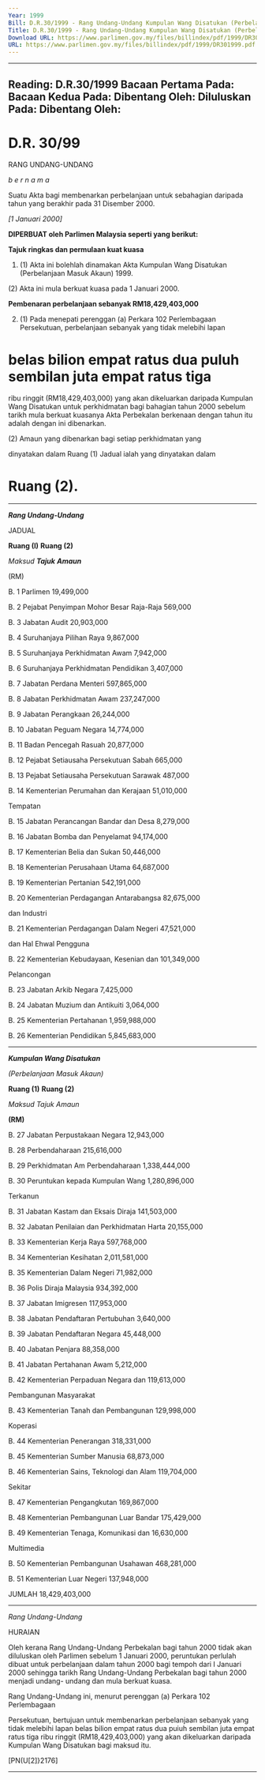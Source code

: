 ```yaml
---
Year: 1999
Bill: D.R.30/1999 - Rang Undang-Undang Kumpulan Wang Disatukan (Perbelanjaan Masuk Akaun) 1999 (Lulus)
Title: D.R.30/1999 - Rang Undang-Undang Kumpulan Wang Disatukan (Perbelanjaan Masuk Akaun) 1999 (Lulus)
Download URL: https://www.parlimen.gov.my/files/billindex/pdf/1999/DR301999.pdf
URL: https://www.parlimen.gov.my/files/billindex/pdf/1999/DR301999.pdf
---
```

---
Reading:
D.R.30/1999
Bacaan Pertama Pada:
Bacaan Kedua Pada:
Dibentang Oleh:
Diluluskan Pada:
Dibentang Oleh:
---

# D.R. 30/99

RANG UNDANG-UNDANG

_b e r n a m a_

Suatu Akta bagi membenarkan perbelanjaan untuk sebahagian
daripada tahun yang berakhir pada 31 Disember 2000.

_[1 Januari 2000]_

**DIPERBUAT oleh Parlimen Malaysia seperti yang berikut:**

**Tajuk ringkas dan permulaan kuat kuasa**

1. (1) Akta ini bolehlah dinamakan Akta Kumpulan Wang
Disatukan (Perbelanjaan Masuk Akaun) 1999.

(2) Akta ini mula berkuat kuasa pada 1 Januari 2000.

**Pembenaran perbelanjaan sebanyak RM18,429,403,000**

2. (1) Pada menepati perenggan (a) Perkara 102 Perlembagaan
Persekutuan, perbelanjaan sebanyak yang tidak melebihi lapan
# belas bilion empat ratus dua puluh sembilan juta empat ratus tiga

ribu ringgit (RM18,429,403,000) yang akan dikeluarkan daripada
Kumpulan Wang Disatukan untuk perkhidmatan bagi bahagian
tahun 2000 sebelum tarikh mula berkuat kuasanya Akta Perbekalan
berkenaan dengan tahun itu adalah dengan ini dibenarkan.

(2) Amaun yang dibenarkan bagi setiap perkhidmatan yang

dinyatakan dalam Ruang (1) Jadual ialah yang dinyatakan dalam
# Ruang (2).


-----

**_Rang Undang-Undang_**

JADUAL

**Ruang (I)** **Ruang (2)**

_Maksud_ **_Tajuk_** **_Amaun_**

(RM)

B. 1 Parlimen 19,499,000

B. 2 Pejabat Penyimpan Mohor Besar Raja-Raja 569,000

B. 3 Jabatan Audit 20,903,000

B. 4 Suruhanjaya Pilihan Raya 9,867,000

B. 5 Suruhanjaya Perkhidmatan Awam 7,942,000

B. 6 Suruhanjaya Perkhidmatan Pendidikan 3,407,000

B. 7 Jabatan Perdana Menteri 597,865,000

B. 8 Jabatan Perkhidmatan Awam 237,247,000

B. 9 Jabatan Perangkaan 26,244,000

B. 10 Jabatan Peguam Negara 14,774,000

B. 11 Badan Pencegah Rasuah 20,877,000

B. 12 Pejabat Setiausaha Persekutuan Sabah 665,000

B. 13 Pejabat Setiausaha Persekutuan Sarawak 487,000

B. 14 Kementerian Perumahan dan Kerajaan 51,010,000

Tempatan

B. 15 Jabatan Perancangan Bandar dan Desa 8,279,000

B. 16 Jabatan Bomba dan Penyelamat 94,174,000

B. 17 Kementerian Belia dan Sukan 50,446,000

B. 18 Kementerian Perusahaan Utama 64,687,000

B. 19 Kementerian Pertanian 542,191,000

B. 20 Kementerian Perdagangan Antarabangsa 82,675,000

dan Industri

B. 21 Kementerian Perdagangan Dalam Negeri 47,521,000

dan Hal Ehwal Pengguna

B. 22 Kementerian Kebudayaan, Kesenian dan 101,349,000

Pelancongan

B. 23 Jabatan Arkib Negara 7,425,000

B. 24 Jabatan Muzium dan Antikuiti 3,064,000

B. 25 Kementerian Pertahanan 1,959,988,000

B. 26 Kementerian Pendidikan 5,845,683,000


-----

**_Kumpulan Wang Disatukan_**

_(Perbelanjaan Masuk Akaun)_

**Ruang (1)** **Ruang (2)**

_Maksud_ _Tajuk_ _Amaun_

**(RM)**

B. 27 Jabatan Perpustakaan Negara 12,943,000

B. 28 Perbendaharaan 215,616,000

B. 29 Perkhidmatan Am Perbendaharaan 1,338,444,000

B. 30 Peruntukan kepada Kumpulan Wang 1,280,896,000

Terkanun

B. 31 Jabatan Kastam dan Eksais Diraja 141,503,000

B. 32 Jabatan Penilaian dan Perkhidmatan Harta 20,155,000

B. 33 Kementerian Kerja Raya 597,768,000

B. 34 Kementerian Kesihatan 2,011,581,000

B. 35 Kementerian Dalam Negeri 71,982,000

B. 36 Polis Diraja Malaysia 934,392,000

B. 37 Jabatan Imigresen 117,953,000

B. 38 Jabatan Pendaftaran Pertubuhan 3,640,000

B. 39 Jabatan Pendaftaran Negara 45,448,000

B. 40 Jabatan Penjara 88,358,000

B. 41 Jabatan Pertahanan Awam 5,212,000

B. 42 Kementerian Perpaduan Negara dan 119,613,000

Pembangunan Masyarakat

B. 43 Kementerian Tanah dan Pembangunan 129,998,000

Koperasi

B. 44 Kementerian Penerangan 318,331,000

B. 45 Kementerian Sumber Manusia 68,873,000

B. 46 Kementerian Sains, Teknologi dan Alam 119,704,000

Sekitar

B. 47 Kementerian Pengangkutan 169,867,000

B. 48 Kementerian Pembangunan Luar Bandar 175,429,000

B. 49 Kementerian Tenaga, Komunikasi dan 16,630,000

Multimedia

B. 50 Kementerian Pembangunan Usahawan 468,281,000

B. 51 Kementerian Luar Negeri 137,948,000

JUMLAH 18,429,403,000


-----

_Rang Undang-Undang_

HURAIAN

Oleh kerana Rang Undang-Undang Perbekalan bagi tahun 2000 tidak akan
diluluskan oleh Parlimen sebelum 1 Januari 2000, peruntukan perlulah dibuat
untuk perbelanjaan dalam tahun 2000 bagi tempoh dari I Januari 2000 sehingga
tarikh Rang Undang-Undang Perbekalan bagi tahun 2000 menjadi undang-
undang dan mula berkuat kuasa.

Rang Undang-Undang ini, menurut perenggan (a) Perkara 102 Perlembagaan

Persekutuan, bertujuan untuk membenarkan perbelanjaan sebanyak yang tidak
melebihi lapan belas bilion empat ratus dua puiuh sembilan juta empat ratus
tiga ribu ringgit (RM18,429,403,000) yang akan dikeluarkan daripada Kumpulan
Wang Disatukan bagi maksud itu.

[PN(U[2]}2176]


-----

